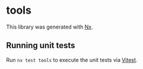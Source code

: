 # tools

This library was generated with [Nx](https://nx.dev).

## Running unit tests

Run `nx test tools` to execute the unit tests via [Vitest](https://vitest.dev/).
